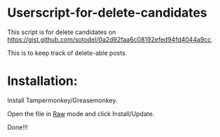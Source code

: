 # Userscript-for-delete-candidates
This script is for delete candidates on https://gist.github.com/sotodel/0a2d92faa6c08192efed94fd4044a9cc.

This is to keep track of delete-able posts.

# Installation:

Install Tampermonkey/Greasemonkey.

Open the file in [Raw](https://github.com/tusharjadhav219/Userscript-for-delete-candidates/raw/master/script_jquery.user.js) mode and click Install/Update.

Done!!!
